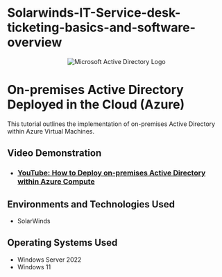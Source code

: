 # Solarwinds-IT-Service-desk-ticketing-basics-and-software-overview
<p align="center">
<img src="https://i.imgur.com/e0HVirZ.png" alt="Microsoft Active Directory Logo"/>
</p>

<h1>On-premises Active Directory Deployed in the Cloud (Azure)</h1>
This tutorial outlines the implementation of on-premises Active Directory within Azure Virtual Machines.<br />


<h2>Video Demonstration</h2>

- ### [YouTube: How to Deploy on-premises Active Directory within Azure Compute](https://www.youtube.com)

<h2>Environments and Technologies Used</h2>

- SolarWinds
  

<h2>Operating Systems Used </h2>

- Windows Server 2022
- Windows 11

